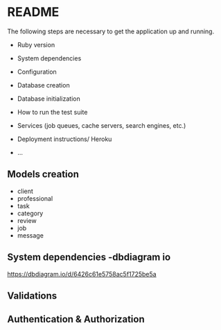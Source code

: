 # README

The following steps are necessary to get the
application up and running.

* Ruby version

* System dependencies

* Configuration

* Database creation

* Database initialization

* How to run the test suite

* Services (job queues, cache servers, search engines, etc.)

* Deployment instructions/ Heroku

* ...
## Models creation
  * client
  * professional
  * task
  * category
  * review
  * job
  * message

## System dependencies -dbdiagram io
https://dbdiagram.io/d/6426c61e5758ac5f1725be5a

## Validations

## Authentication & Authorization


